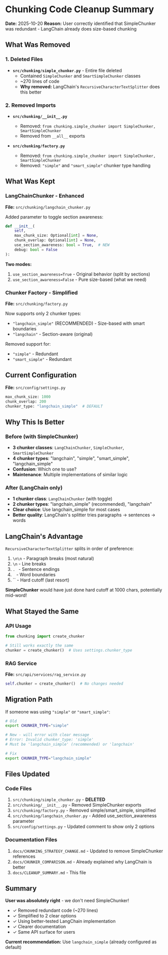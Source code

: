# Chunking Code Cleanup Summary

**Date:** 2025-10-20
**Reason:** User correctly identified that SimpleChunker was redundant - LangChain already does size-based chunking

## What Was Removed

### 1. Deleted Files
- **`src/chunking/simple_chunker.py`** - Entire file deleted
  - Contained `SimpleChunker` and `SmartSimpleChunker` classes
  - ~270 lines of code
  - **Why removed:** LangChain's `RecursiveCharacterTextSplitter` does this better

### 2. Removed Imports
- **`src/chunking/__init__.py`**
  - Removed: `from chunking.simple_chunker import SimpleChunker, SmartSimpleChunker`
  - Removed from `__all__` exports

- **`src/chunking/factory.py`**
  - Removed: `from chunking.simple_chunker import SimpleChunker, SmartSimpleChunker`
  - Removed: `"simple"` and `"smart_simple"` chunker type handling

## What Was Kept

### LangChainChunker - Enhanced
**File:** `src/chunking/langchain_chunker.py`

Added parameter to toggle section awareness:
```python
def __init__(
    self,
    max_chunk_size: Optional[int] = None,
    chunk_overlap: Optional[int] = None,
    use_section_awareness: bool = True,  # NEW
    debug: bool = False
):
```

**Two modes:**
1. `use_section_awareness=True` - Original behavior (split by sections)
2. `use_section_awareness=False` - Pure size-based (what we need)

### Chunker Factory - Simplified
**File:** `src/chunking/factory.py`

Now supports only 2 chunker types:
- `"langchain_simple"` (RECOMMENDED) - Size-based with smart boundaries
- `"langchain"` - Section-aware (original)

Removed support for:
- `"simple"` - Redundant
- `"smart_simple"` - Redundant

## Current Configuration

**File:** `src/config/settings.py`
```python
max_chunk_size: 1000
chunk_overlap: 200
chunker_type: "langchain_simple"  # DEFAULT
```

## Why This Is Better

### Before (with SimpleChunker)
- **3 chunker classes**: `LangChainChunker`, `SimpleChunker`, `SmartSimpleChunker`
- **4 chunker types**: "langchain", "simple", "smart_simple", "langchain_simple"
- **Confusion**: Which one to use?
- **Maintenance**: Multiple implementations of similar logic

### After (LangChain only)
- **1 chunker class**: `LangChainChunker` (with toggle)
- **2 chunker types**: "langchain_simple" (recommended), "langchain"
- **Clear choice**: Use langchain_simple for most cases
- **Better quality**: LangChain's splitter tries paragraphs → sentences → words

## LangChain's Advantage

`RecursiveCharacterTextSplitter` splits in order of preference:
1. `\n\n` - Paragraph breaks (most natural)
2. `\n` - Line breaks
3. `. ` - Sentence endings
4. ` ` - Word boundaries
5. `` - Hard cutoff (last resort)

**SimpleChunker** would have just done hard cutoff at 1000 chars, potentially mid-word!

## What Stayed the Same

### API Usage
```python
from chunking import create_chunker

# Still works exactly the same
chunker = create_chunker()  # Uses settings.chunker_type
```

### RAG Service
**File:** `src/api/services/rag_service.py`
```python
self.chunker = create_chunker()  # No changes needed
```

## Migration Path

If someone was using `"simple"` or `"smart_simple"`:
```bash
# Old
export CHUNKER_TYPE="simple"

# New - will error with clear message
# Error: Invalid chunker_type: 'simple'
# Must be 'langchain_simple' (recommended) or 'langchain'

# Fix
export CHUNKER_TYPE="langchain_simple"
```

## Files Updated

### Code Files
1. `src/chunking/simple_chunker.py` - **DELETED**
2. `src/chunking/__init__.py` - Removed SimpleChunker exports
3. `src/chunking/factory.py` - Removed simple/smart_simple, simplified
4. `src/chunking/langchain_chunker.py` - Added use_section_awareness parameter
5. `src/config/settings.py` - Updated comment to show only 2 options

### Documentation Files
1. `docs/CHUNKING_STRATEGY_CHANGE.md` - Updated to remove SimpleChunker references
2. `docs/CHUNKER_COMPARISON.md` - Already explained why LangChain is better
3. `docs/CLEANUP_SUMMARY.md` - This file

## Summary

**User was absolutely right** - we don't need SimpleChunker!

- ✓ Removed redundant code (~270 lines)
- ✓ Simplified to 2 clear options
- ✓ Using better-tested LangChain implementation
- ✓ Clearer documentation
- ✓ Same API surface for users

**Current recommendation:** Use `langchain_simple` (already configured as default)
